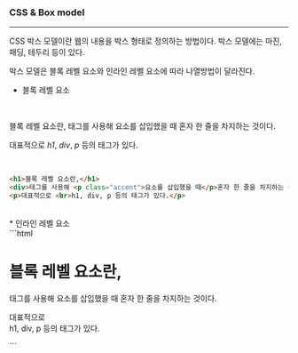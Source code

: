 ### CSS & Box model
---
<p>CSS 박스 모델이란 웹의 내용을 박스 형태로 정의하는 방법이다. 박스 모델에는 마진, 패딩, 테두리 등이 있다.</p>
<p>박스 모델은 블록 레벨 요소와 인라인 레벨 요소에 따라 나열방법이 달라진다.</p>

* 블록 레벨 요소
<br>
<p>블록 레벨 요소란, 태그를 사용해 요소를 삽입했을 때 혼자 한 줄을 차지하는 것이다.</p>
<p>대표적으로 <i>h1</i>, <i>div</i>, <i>p</i> 등의 태그가 있다.</p><br>

```html
<h1>블록 레벨 요소란,</h1>
<div>태그를 사용해 <p class="accent">요소를 삽입했을 때</p>혼자 한 줄을 차지하는 것이다.</div>
<p>대표적으로 <br>h1, div, p 등의 태그가 있다.</p>
```

<br>
* 인라인 레벨 요소<br>
```html
<h1>블록 레벨 요소란,</h1>
<div>태그를 사용해 <span class="accent">요소를 삽입했을 때</span> 혼자 한 줄을 차지하는 것이다.</div>
<p>대표적으로 <br>h1, div, p 등의 태그가 있다.</p>
```
